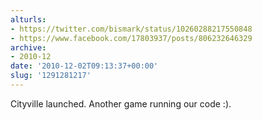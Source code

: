 ```yaml
---
alturls:
- https://twitter.com/bismark/status/10260288217550848
- https://www.facebook.com/17803937/posts/806232646329
archive:
- 2010-12
date: '2010-12-02T09:13:37+00:00'
slug: '1291281217'
---
```


Cityville launched. Another game running our code :).

